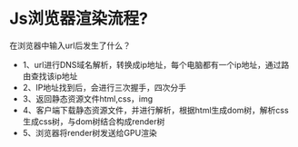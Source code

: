 # Js浏览器渲染流程?
在浏览器中输入url后发生了什么？
- 1、url进行DNS域名解析，转换成ip地址，每个电脑都有一个ip地址，通过路由查找该ip地址
- 2、IP地址找到后，会进行三次握手，四次分手
- 3、返回静态资源文件html,css，img
- 4、客户端下载静态资源文件，并进行解析，根据html生成dom树，解析css生成css树，与dom树结合构成render树
- 5、浏览器将render树发送给GPU渲染